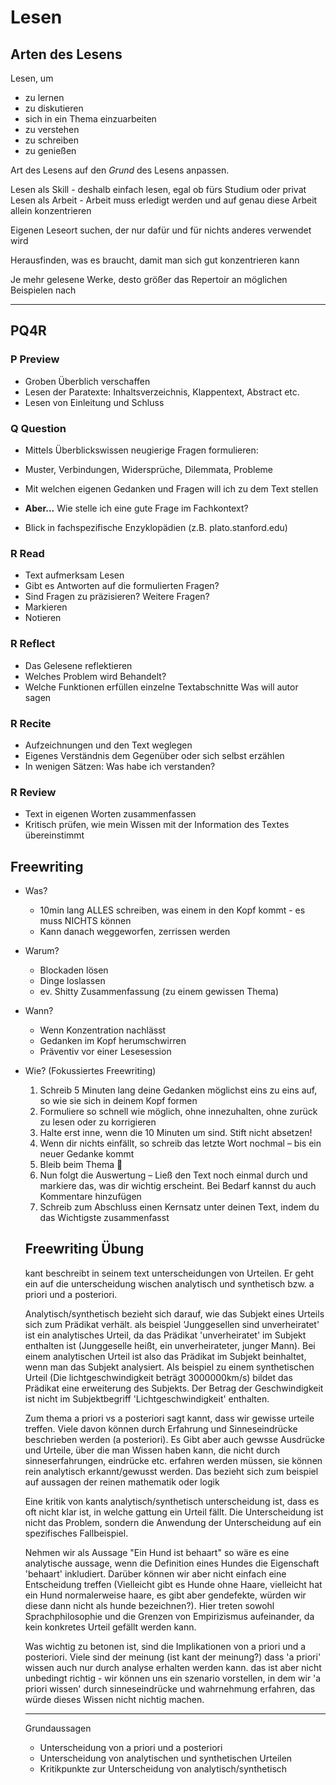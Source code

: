 # Lesen

## Arten des Lesens

Lesen, um

* zu lernen
* zu diskutieren
* sich in ein Thema einzuarbeiten
* zu verstehen
* zu schreiben
* zu genießen

Art des Lesens auf den *Grund* des Lesens anpassen.


Lesen als Skill - deshalb einfach lesen, egal ob fürs Studium oder privat
Lesen als Arbeit - Arbeit muss erledigt werden und auf genau diese Arbeit allein konzentrieren

Eigenen Leseort suchen, der nur dafür und für nichts anderes verwendet wird

Herausfinden, was es braucht, damit man sich gut konzentrieren kann

Je mehr gelesene Werke, desto größer das Repertoir an möglichen Beispielen nach

---

## PQ4R

### P Preview

* Groben Überblich verschaffen
* Lesen der Paratexte: Inhaltsverzeichnis, Klappentext, Abstract etc.
* Lesen von Einleitung und Schluss

### Q Question

* Mittels Überblickswissen neugierige Fragen formulieren:
* Muster, Verbindungen, Widersprüche, Dilemmata, Probleme
* Mit welchen eigenen Gedanken und Fragen will ich zu dem Text stellen

* **Aber...** Wie stelle ich eine gute Frage im Fachkontext?
* Blick in fachspezifische Enzyklopädien (z.B. plato.stanford.edu)

### R Read

* Text aufmerksam Lesen
* Gibt es Antworten auf die formulierten Fragen?
* Sind Fragen zu präzisieren? Weitere Fragen?
* Markieren
* Notieren

### R Reflect

* Das Gelesene reflektieren
* Welches Problem wird Behandelt?
* Welche Funktionen erfüllen einzelne Textabschnitte
Was will autor sagen

### R Recite

* Aufzeichnungen und den Text weglegen
* Eigenes Verständnis dem Gegenüber oder sich selbst erzählen
* In wenigen Sätzen: Was habe ich verstanden?

### R Review

* Text in eigenen Worten zusammenfassen
* Kritisch prüfen, wie mein Wissen mit der Information des Textes übereinstimmt

## Freewriting

* Was?
  * 10min lang ALLES schreiben, was einem in den Kopf kommt - es muss NICHTS können
  * Kann danach weggeworfen, zerrissen werden


* Warum?
  * Blockaden lösen
  * Dinge loslassen
  * ev. Shitty Zusammenfassung (zu einem gewissen Thema)


* Wann?
  * Wenn Konzentration nachlässt
  * Gedanken im Kopf herumschwirren
  * Präventiv vor einer Lesesession


* Wie? (Fokussiertes Freewriting)
  1. Schreib 5 Minuten lang deine Gedanken möglichst eins zu eins auf, so wie sie sich in deinem Kopf formen
  2. Formuliere so schnell wie möglich, ohne innezuhalten, ohne zurück zu lesen oder zu korrigieren
  3. Halte erst inne, wenn die 10 Minuten um sind. Stift nicht absetzen!
  4. Wenn dir nichts einfällt, so schreib das letzte Wort nochmal – bis ein neuer Gedanke kommt
  5. Bleib beim Thema 
  6. Nun folgt die Auswertung – Ließ den Text noch einmal durch und markiere das, was dir wichtig erscheint. Bei Bedarf kannst du auch Kommentare hinzufügen
  7. Schreib zum Abschluss einen Kernsatz unter deinen Text, indem du das Wichtigste zusammenfasst

  ## Freewriting Übung

  kant beschreibt in seinem text unterscheidungen von Urteilen. Er geht ein auf die
  unterscheidung wischen analytisch und synthetisch bzw. a priori und a posteriori.

  Analytisch/synthetisch bezieht sich darauf, wie das Subjekt eines Urteils sich zum Prädikat
  verhält. als beispiel 'Junggesellen sind unverheiratet' ist ein analytisches Urteil,
  da das Prädikat 'unverheiratet' im Subjekt enthalten ist (Junggeselle heißt, ein
  unverheirateter, junger Mann). Bei einem analytischen Urteil ist also das Prädikat
  im Subjekt beinhaltet, wenn man das Subjekt analysiert. Als beispiel zu einem
  synthetischen Urteil (Die lichtgeschwindigkeit beträgt 3000000km/s) bildet das
  Prädikat eine erweiterung des Subjekts. Der Betrag der Geschwindigkeit ist nicht
  im Subjektbegriff 'Lichtgeschwindigkeit' enthalten.

  Zum thema a priori vs a posteriori sagt kannt, dass wir gewisse urteile treffen. Viele davon
  können durch Erfahrung und Sinneseindrücke beschrieben werden (a posteriori). Es Gibt
  aber auch gewsse Ausdrücke und Urteile, über die man Wissen haben kann, die
  nicht durch sinneserfahrungen, eindrücke etc. erfahren werden müssen, sie können rein
  analytisch erkannt/gewusst werden. Das bezieht sich zum beispiel auf aussagen
  der reinen mathematik oder logik

  Eine kritik von kants analytisch/synthetisch unterscheidung ist, dass es oft
  nicht klar ist, in welche gattung ein Urteil fällt. Die Unterscheidung ist nicht
  das Problem, sondern die Anwendung der Unterscheidung auf ein spezifisches Fallbeispiel.

  Nehmen wir als Aussage "Ein Hund ist behaart" so wäre es eine analytische aussage,
  wenn die Definition eines Hundes die Eigenschaft 'behaart' inkludiert. Darüber
  können wir aber nicht einfach eine Entscheidung treffen (Vielleicht gibt es Hunde
  ohne Haare, vielleicht hat ein Hund normalerweise haare, es gibt aber gendefekte, würden
  wir diese dann nicht als hunde bezeichnen?). Hier treten sowohl Sprachphilosophie
  und die Grenzen von Empirizismus aufeinander, da kein konkretes Urteil gefällt werden kann.

  Was wichtig zu betonen ist, sind die Implikationen von a priori und a posteriori. Viele sind der meinung
  (ist kant der meinung?) dass 'a priori' wissen auch nur durch analyse erhalten werden kann.
  das ist aber nicht unbedingt richtig - wir können uns ein szenario vorstellen, in dem wir 'a priori wissen'
  durch sinneseindrücke und wahrnehmung erfahren, das würde dieses Wissen nicht nichtig machen.

  ---
  Grundaussagen

  * Unterscheidung von a priori und a posteriori
  * Unterscheidung von analytischen und synthetischen Urteilen
  * Kritikpunkte zur Unterscheidung von analytisch/synthetisch
